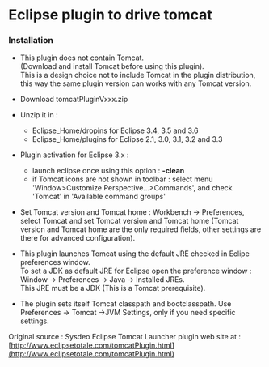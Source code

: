# Eclipse plugin to drive tomcat

### **Installation**

*   This plugin does not contain Tomcat.  
    (Download and install Tomcat before using this plugin).  
    This is a design choice not to include Tomcat in the plugin distribution, this way the same plugin version can works with any Tomcat version.  

*   Download tomcatPluginVxxx.zip

*   Unzip it in :  
    - Eclipse_Home/dropins for Eclipse 3.4, 3.5 and 3.6  
    - Eclipse_Home/plugins for Eclipse 2.1, 3.0, 3.1, 3.2 and 3.3  

*   Plugin activation for Eclipse 3.x :  
    - launch eclipse once using this option : **-clean**  
    - if Tomcat icons are not shown in toolbar : select menu 'Window>Customize Perspective...>Commands', and check 'Tomcat' in 'Available command groups'  

*   Set Tomcat version and Tomcat home : Workbench -> Preferences, select Tomcat and set Tomcat version and Tomcat home (Tomcat version and Tomcat home are the only required fields, other settings are there for advanced configuration).

*   This plugin launches Tomcat using the default JRE checked in Eclipe preferences window.  
    To set a JDK as default JRE for Eclipse open the preference window : Window -> Preferences -> Java -> Installed JREs.  
    This JRE must be a JDK (This is a Tomcat prerequisite).  

*   The plugin sets itself Tomcat classpath and bootclasspath. Use Preferences -> Tomcat ->JVM Settings, only if you need specific settings.


Original source : Sysdeo Eclipse Tomcat Launcher plugin web site at : [http://www.eclipsetotale.com/tomcatPlugin.html](http://www.eclipsetotale.com/tomcatPlugin.html)
